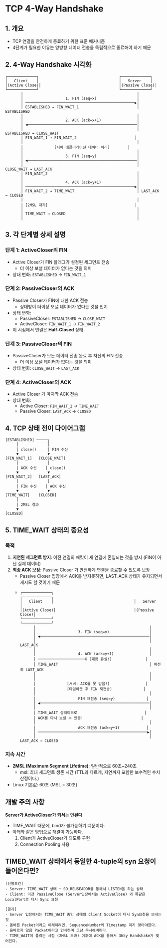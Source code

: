 # TCP 4-Way Handshake

## 1. 개요
- TCP 연결을 안전하게 종료하기 위한 표준 메커니즘 
- 4단계가 필요한 이유는 양방향 데이터 전송을 독립적으로 종료해야 하기 때문

## 2. 4-Way Handshake 시각화

```
┌─────────────┐                                    ┌─────────────┐
│   Client    │                                    │   Server    │
│(Active Close)│                                   │(Passive Close)│
└─────────────┘                                    └─────────────┘
       │                                                   │
       │                   1. FIN (seq=x)                  │
       │ ─────────────────────────────────────────────────▶│
       │ ESTABLISHED → FIN_WAIT_1                          │ ESTABLISHED
       │                                                   │
       │                   2. ACK (ack=x+1)                │
       │ ◀─────────────────────────────────────────────────│
       │                                                   │ ESTABLISHED → CLOSE_WAIT
       │ FIN_WAIT_1 → FIN_WAIT_2                          │
       │                                                   │
       │              [서버 애플리케이션 데이터 처리]        │
       │                                                   │
       │                   3. FIN (seq=y)                  │
       │ ◀─────────────────────────────────────────────────│
       │                                                   │ CLOSE_WAIT → LAST_ACK
       │ FIN_WAIT_2                                        │
       │                                                   │
       │                   4. ACK (ack=y+1)                │
       │ ─────────────────────────────────────────────────▶│
       │ FIN_WAIT_2 → TIME_WAIT                            │ LAST_ACK → CLOSED
       │                                                   │
       │ [2MSL 대기]                                       │
       │                                                   │
       │ TIME_WAIT → CLOSED                                │
       │                                                   │
```

## 3. 각 단계별 상세 설명

### 단계 1: ActiveCloser의  FIN
- Active Closer가 FIN 플래그가 설정된 세그먼트 전송
  - 더 이상 보낼 데이터가 없다는 것을 의미
- 상태 변화: `ESTABLISHED` → `FIN_WAIT_1`

### 단계 2: PassiveCloser의 ACK
- Passive Closer가 FIN에 대한 ACK 전송
  - 상대방이 더이상 보낼 데이터가 없다는 것을 인지
- 상태 변화:
    - PassiveCloser: `ESTABLISHED` → `CLOSE_WAIT`
    - ActiveCloser: `FIN_WAIT_1` → `FIN_WAIT_2`
- 이 시점에서 연결은 **Half-Closed** 상태

### 단계 3: PassiveCloser의 FIN
- PassiveCloser가 모든 데이터 전송 완료 후 자신의 FIN 전송
  - 더 이상 보낼 데이터가 없다는 것을 의미
- 상태 변화: `CLOSE_WAIT` → `LAST_ACK`

### 단계 4: ActiveCloser의 ACK
- Active Closer 가 마지막 ACK 전송
- 상태 변화:
    - Active Closer: `FIN_WAIT_2` → `TIME_WAIT`
    - Passive Closer: `LAST_ACK` → `CLOSED`

## 4. TCP 상태 전이 다이어그램

```
[ESTABLISHED] ─────┐
     │             │
     │ close()     │ FIN 수신
     ▼             ▼
[FIN_WAIT_1]   [CLOSE_WAIT]
     │             │
     │ ACK 수신    │ close()
     ▼             ▼
[FIN_WAIT_2]   [LAST_ACK]
     │             │
     │ FIN 수신    │ ACK 수신
     ▼             ▼
[TIME_WAIT]    [CLOSED]
     │
     │ 2MSL 경과
     ▼
[CLOSED]
```

## 5. TIME_WAIT 상태의 중요성

### 목적
1. **지연된 세그먼트 방지**: 이전 연결의 패킷이 새 연결에 혼입되는 것을 방지 (FIN이 아닌 실제 데이터)
2. **최종 ACK 보장**: Passive Closer 가 안전하게 연결을 종료할 수 있도록 보장
   - Passive Closer 입장에서 ACK를 받지못하면, LAST_ACK 상태가 유지되면서 재시도 할 것이기 때문
    - ```text
      ┌─────────────┐                                    ┌─────────────┐
      │   Client    │                                    │   Server    │
      │(Active Close)│                                   │(Passive Close)│
      └─────────────┘                                    └─────────────┘
            │                                                   │
            │                   3. FIN (seq=y)                  │
            │ ◀─────────────────────────────────────────────────│
            │                                                   │ LAST_ACK
            │                                                   │
            │                   4. ACK (ack=y+1)                │
            │ ─────────────────────X (패킷 유실!)               │
            │ TIME_WAIT                                         │ 여전히 LAST_ACK
            │                                                   │
            │                                                   │
            │              [서버: ACK를 못 받음!]                │
            │              [타임아웃 후 FIN 재전송]              │
            │                                                   │
            │                   FIN 재전송 (seq=y)              │
            │ ◀─────────────────────────────────────────────────│
            │                                                   │
            │ TIME_WAIT 상태이므로                              │
            │ ACK를 다시 보낼 수 있음!                          │
            │                                                   │
            │                   ACK 재전송 (ack=y+1)            │
            │ ─────────────────────────────────────────────────▶│
            │                                                   │ LAST_ACK → CLOSED
       ```

### 지속 시간
- **2MSL (Maximum Segment Lifetime)**: 일반적으로 60초~240초
  - msl: 최대 세그먼트 생존 시간 (TTL과 다르게, 지연까지 포함한 보수적인 수치 산정이다.)
- Linux 기본값: 60초 (MSL = 30초)

## 개발 주의 사항
**Server가 ActiveCloser가 되서는 안된다**
- TIME_WAIT 때문에, bind가 불가능하기 떄문이다.
- 아래와 같은 방법으로 해결이 가능하다.
  1. Client가 ActiveCloser가 되도록 구현
  2. Connection Pooling 사용

## TIMED_WAIT 상태에서 동일한 4-tuple의 syn 요청이 들어온다면?
```text
[선행조건]
- Server: TIME_WAIT 상태 + SO_REUSEADDR를 통해서 LISTEN을 하는 상태
- Client: 이전 PassiveClose (Server입장에서는 ActiveClose) 와 똑같은 LocalPort로 다시 Sync 요청

[결과]
- Server 입장에서는 TIME_WAIT 중인 상태의 Client Socket이 다시 Syn요청을 보내는 것
- 올바른 Packet이라고 이해하려면, SequenceNumber와 Timestamp 까지 맞아야한다.
- 올바르지 않음 Packet이라고 인식하며 그냥 무시해버린다.
- TIME_WAIT이 풀리는 시점 (2MSL 초과) 이후에 ACK를 통해서 3Way Handshake가 맺어진다.
```